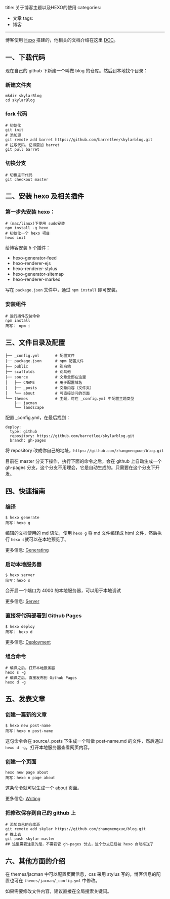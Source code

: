 title: 关于博客主题以及HEXO的使用
categories: 
- 文章
tags: 
- 博客
---

博客使用 [Hexo](http://hexo.io/) 搭建的，他相关的文档介绍在这里 [DOC](http://hexo.io/docs/)。

## 一、下载代码

现在自己的 github 下新建一个叫做 blog 的仓库。然后到本地找个目录：

### 新建文件夹

    mkdir skylarBlog
    cd skylarBlog

### fork 代码

    # 初始化
    git init
    # 添加源
    git remote add barret https://github.com/barretlee/skylarblog.git
    # 拉取代码，记得要加 barret
    git pull barret

### 切换分支

    # 切换主干代码
    git checkout master

## 二、安装 hexo 及相关插件

### 第一步先安装 hexo：

    # (mac/linux)下使用 sudo安装
    npm install -g hexo 
    # 初始化一个 hexo 项目
    hexo init  

给博客安装 5 个插件：

- hexo-generator-feed    
- hexo-renderer-ejs      
- hexo-renderer-stylus
- hexo-generator-sitemap 
- hexo-renderer-marked

写在 `package.json` 文件中，通过 `npm install` 即可安装。

### 安装组件

    # 运行插件安装命令
    npm install
    简写： npm i


## 三、文件目录及配置

    ├── _config.yml       # 配置文件
    ├── package.json      # npm 配置文件
    ├── public            # 别鸟他
    ├── scaffolds         # 别鸟他
    ├── source            # 文章全部在这里
    │   ├── CNAME         # 用于配置域名
    │   ├── _posts        # 文章内容（文件夹）
    │   └── about         # 可直接访问的页面
    └── themes            # 主题，可在 _config.yml 中配置主题类型
        ├── jacman
        └── landscape

配置 _config.yml，在最后找到：

    deploy:
      type: github
      repository: https://github.com/barretlee/skylarblog.git
      branch: gh-pages   

将 repository 改成你自己的地址，`https://github.com/zhangmengxue/blog.git`

目前在 master 分支下操作，执行下面的命令之后，会在 github 上自动生成一个 gh-pages 分支，这个分支不用理会，它是自动生成的。只需要在这个分支下开发。

## 四、快速指南

### 编译

    $ hexo generate
    简写：hexo g

编辑的文档使用的 md 语法，使用 `hexo g` 将 md 文件编译成 html 文件，然后执行 `hexo s`就可以在本地预览了。

更多信息: [Generating](http://hexo.io/docs/generating.html)

### 启动本地服务器

    $ hexo server
    简写：hexo s

会开启一个端口为 4000 的本地服务器，可以用于本地调试

更多信息: [Server](http://hexo.io/docs/server.html)

### 直接将代码部署到 Github Pages

    $ hexo deploy
    简写： hexo d

更多信息: [Deployment](http://hexo.io/docs/deployment.html)

### 组合命令

    # 编译之后，打开本地服务器
    hexo s -g
    # 编译之后，直接发布到 Github Pages
    hexo d -g


## 五、发表文章

### 创建一篇新的文章

    $ hexo new post-name
    简写：hexo n post-name

这句命令会在 source/_posts 下生成一个叫做 post-name.md 的文件，然后通过 `hexo d -g`，打开本地服务器查看网页内容。

### 创建一个页面

    hexo new page about
    简写：hexo n page about

这条命令就可以生成一个 about 页面。

更多信息: [Writing](http://hexo.io/docs/writing.html)

### 把修改保存到自己的 github 上

    # 添加自己的仓库源
    git remote add skylar https://github.com/zhangmengxue/blog.git
    # 推上去
    git push skylar master
    ## 这里需要注意的是，不需要管 gh-pages 分支，这个分支已经被 hexo 自动推送了


## 六、其他方面的介绍

在 themes/jacman 中可以配置页面信息，css 采用 stylus 写的，博客信息的配置也可在 `themes/jacman/_config.yml` 中修改。

如果需要修改文件内容，建议直接在全局搜索关键词。

